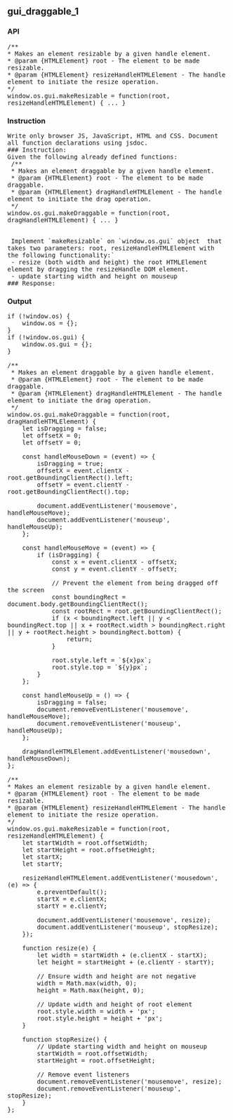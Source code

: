 ## gui_draggable_1
### API
<pre style='text-wrap: wrap'>/**
* Makes an element resizable by a given handle element.
* @param {HTMLElement} root - The element to be made resizable.
* @param {HTMLElement} resizeHandleHTMLElement - The handle element to initiate the resize operation.
*/
window.os.gui.makeResizable = function(root, resizeHandleHTMLElement) { ... }
</pre>
### Instruction
<pre style='text-wrap: wrap'>Write only browser JS, JavaScript, HTML and CSS. Document all function declarations using jsdoc.
### Instruction:
Given the following already defined functions:
 /**
 * Makes an element draggable by a given handle element.
 * @param {HTMLElement} root - The element to be made draggable.
 * @param {HTMLElement} dragHandleHTMLElement - The handle element to initiate the drag operation.
 */
window.os.gui.makeDraggable = function(root, dragHandleHTMLElement) { ... }


 Implement `makeResizable` on `window.os.gui` object  that takes two parameters: root, resizeHandleHTMLElement with the following functionality:` 
 - resize (both width and height) the root HTMLElement element by dragging the resizeHandle DOM element.
 - update starting width and height on mouseup 
### Response:
</pre>
### Output
<pre style='text-wrap: wrap'>if (!window.os) {
    window.os = {};
}
if (!window.os.gui) {
    window.os.gui = {};
}

/**
 * Makes an element draggable by a given handle element.
 * @param {HTMLElement} root - The element to be made draggable.
 * @param {HTMLElement} dragHandleHTMLElement - The handle element to initiate the drag operation.
 */
window.os.gui.makeDraggable = function(root, dragHandleHTMLElement) {
    let isDragging = false;
    let offsetX = 0;
    let offsetY = 0;
    
    const handleMouseDown = (event) => {
        isDragging = true;
        offsetX = event.clientX - root.getBoundingClientRect().left;
        offsetY = event.clientY - root.getBoundingClientRect().top;
        
        document.addEventListener('mousemove', handleMouseMove);
        document.addEventListener('mouseup', handleMouseUp);
    };
    
    const handleMouseMove = (event) => {
        if (isDragging) {
            const x = event.clientX - offsetX;
            const y = event.clientY - offsetY;
            
            // Prevent the element from being dragged off the screen
            const boundingRect = document.body.getBoundingClientRect();
            const rootRect = root.getBoundingClientRect();
            if (x < boundingRect.left || y < boundingRect.top || x + rootRect.width > boundingRect.right || y + rootRect.height > boundingRect.bottom) {
                return;
            }
            
            root.style.left = `${x}px`;
            root.style.top = `${y}px`;
        }
    };
    
    const handleMouseUp = () => {
        isDragging = false;
        document.removeEventListener('mousemove', handleMouseMove);
        document.removeEventListener('mouseup', handleMouseUp);
    };
    
    dragHandleHTMLElement.addEventListener('mousedown', handleMouseDown);
};

/**
* Makes an element resizable by a given handle element.
* @param {HTMLElement} root - The element to be made resizable.
* @param {HTMLElement} resizeHandleHTMLElement - The handle element to initiate the resize operation.
*/
window.os.gui.makeResizable = function(root, resizeHandleHTMLElement) {
    let startWidth = root.offsetWidth;
    let startHeight = root.offsetHeight;
    let startX;
    let startY;
    
    resizeHandleHTMLElement.addEventListener('mousedown', (e) => {
        e.preventDefault();
        startX = e.clientX;
        startY = e.clientY;
        
        document.addEventListener('mousemove', resize);
        document.addEventListener('mouseup', stopResize);
    });
    
    function resize(e) {
        let width = startWidth + (e.clientX - startX);
        let height = startHeight + (e.clientY - startY);
        
        // Ensure width and height are not negative
        width = Math.max(width, 0);
        height = Math.max(height, 0);
        
        // Update width and height of root element
        root.style.width = width + 'px';
        root.style.height = height + 'px';
    }
    
    function stopResize() {
        // Update starting width and height on mouseup
        startWidth = root.offsetWidth;
        startHeight = root.offsetHeight;
        
        // Remove event listeners
        document.removeEventListener('mousemove', resize);
        document.removeEventListener('mouseup', stopResize);
    }
};

</pre>
